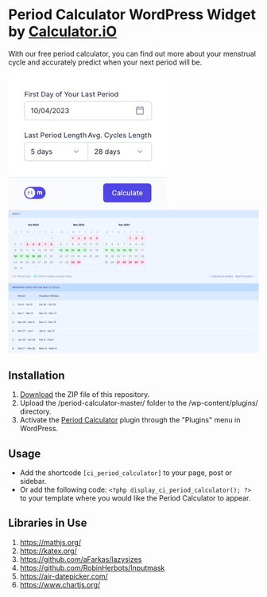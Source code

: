 # Period Calculator WordPress Widget by [Calculator.iO](https://www.calculator.io/ "Calculator.iO Homepage")

With our free period calculator, you can find out more about your menstrual cycle and accurately predict when your next period will be.

![Period Calculator Input Form](/assets/images/screenshot-1.png "Period Calculator Input Form")
![Period Calculator Calculation Results](/assets/images/screenshot-2.png "Period Calculator Calculation Results")

## Installation

1. [Download](https://github.com/pub-calculator-io/age-calculator/archive/refs/heads/master.zip) the ZIP file of this repository.
2. Upload the /period-calculator-master/ folder to the /wp-content/plugins/ directory.
3. Activate the [Period Calculator](https://www.calculator.io/period-calculator/ "Period Calculator Homepage") plugin through the "Plugins" menu in WordPress.

## Usage
* Add the shortcode `[ci_period_calculator]` to your page, post or sidebar.
* Or add the following code: `<?php display_ci_period_calculator(); ?>` to your template where you would like the Period Calculator to appear.

## Libraries in Use
1. https://mathjs.org/
2. https://katex.org/
3. https://github.com/aFarkas/lazysizes
4. https://github.com/RobinHerbots/Inputmask
5. https://air-datepicker.com/
6. https://www.chartjs.org/
